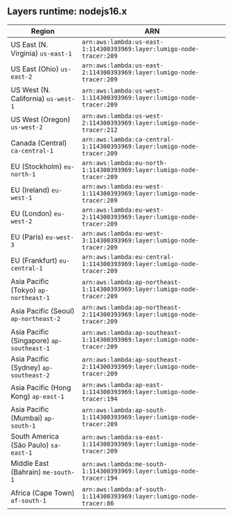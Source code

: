 Layers runtime: nodejs16.x
----
| Region | ARN |
| --- | --- |
|US East (N. Virginia)  `us-east-1`|`arn:aws:lambda:us-east-1:114300393969:layer:lumigo-node-tracer:209`|
|US East (Ohio)  `us-east-2`|`arn:aws:lambda:us-east-2:114300393969:layer:lumigo-node-tracer:209`|
|US West (N. California)  `us-west-1`|`arn:aws:lambda:us-west-1:114300393969:layer:lumigo-node-tracer:209`|
|US West (Oregon)  `us-west-2`|`arn:aws:lambda:us-west-2:114300393969:layer:lumigo-node-tracer:212`|
|Canada (Central)  `ca-central-1`|`arn:aws:lambda:ca-central-1:114300393969:layer:lumigo-node-tracer:209`|
|EU (Stockholm)  `eu-north-1`|`arn:aws:lambda:eu-north-1:114300393969:layer:lumigo-node-tracer:209`|
|EU (Ireland)  `eu-west-1`|`arn:aws:lambda:eu-west-1:114300393969:layer:lumigo-node-tracer:209`|
|EU (London)  `eu-west-2`|`arn:aws:lambda:eu-west-2:114300393969:layer:lumigo-node-tracer:209`|
|EU (Paris)  `eu-west-3`|`arn:aws:lambda:eu-west-3:114300393969:layer:lumigo-node-tracer:209`|
|EU (Frankfurt)  `eu-central-1`|`arn:aws:lambda:eu-central-1:114300393969:layer:lumigo-node-tracer:209`|
|Asia Pacific (Tokyo)  `ap-northeast-1`|`arn:aws:lambda:ap-northeast-1:114300393969:layer:lumigo-node-tracer:209`|
|Asia Pacific (Seoul)  `ap-northeast-2`|`arn:aws:lambda:ap-northeast-2:114300393969:layer:lumigo-node-tracer:209`|
|Asia Pacific (Singapore)  `ap-southeast-1`|`arn:aws:lambda:ap-southeast-1:114300393969:layer:lumigo-node-tracer:209`|
|Asia Pacific (Sydney)  `ap-southeast-2`|`arn:aws:lambda:ap-southeast-2:114300393969:layer:lumigo-node-tracer:209`|
|Asia Pacific (Hong Kong)  `ap-east-1`|`arn:aws:lambda:ap-east-1:114300393969:layer:lumigo-node-tracer:194`|
|Asia Pacific (Mumbai)  `ap-south-1`|`arn:aws:lambda:ap-south-1:114300393969:layer:lumigo-node-tracer:209`|
|South America (São Paulo)  `sa-east-1`|`arn:aws:lambda:sa-east-1:114300393969:layer:lumigo-node-tracer:209`|
|Middle East (Bahrain)  `me-south-1`|`arn:aws:lambda:me-south-1:114300393969:layer:lumigo-node-tracer:194`|
|Africa (Cape Town)  `af-south-1`|`arn:aws:lambda:af-south-1:114300393969:layer:lumigo-node-tracer:86`|
